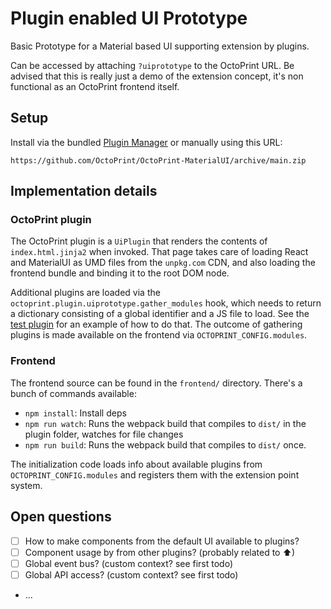 # Plugin enabled UI Prototype

Basic Prototype for a Material based UI supporting extension by plugins.

Can be accessed by attaching `?uiprototype` to the OctoPrint URL. Be advised that this is really just a demo of the
extension concept, it's non functional as an OctoPrint frontend itself.

## Setup

Install via the bundled [Plugin Manager](https://docs.octoprint.org/en/master/bundledplugins/pluginmanager.html)
or manually using this URL:

    https://github.com/OctoPrint/OctoPrint-MaterialUI/archive/main.zip

## Implementation details

### OctoPrint plugin

The OctoPrint plugin is a `UiPlugin` that renders the contents of `index.html.jinja2` when invoked. That page
takes care of loading React and MaterialUI as UMD files from the `unpkg.com` CDN, and also loading the frontend
bundle and binding it to the root DOM node.

Additional plugins are loaded via the `octoprint.plugin.uiprototype.gather_modules` hook, which needs to return 
a dictionary consisting of a global identifier and a JS file to load. See the [test plugin]() 
for an example of how to do that. The outcome of gathering plugins is made available on the frontend via
`OCTOPRINT_CONFIG.modules`.

### Frontend

The frontend source can be found in the `frontend/` directory. There's a bunch of commands available:

- `npm install`: Install deps
- `npm run watch`: Runs the webpack build that compiles to `dist/` in the plugin folder, watches for file changes
- `npm run build`: Runs the webpack build that compiles to `dist/` once.

The initialization code loads info about available plugins from `OCTOPRINT_CONFIG.modules` and registers
them with the extension point system.

## Open questions

- [ ] How to make components from the default UI available to plugins?
- [ ] Component usage by from other plugins? (probably related to ⬆)
- [ ] Global event bus? (custom context? see first todo)
- [ ] Global API access? (custom context? see first todo)
- ...
